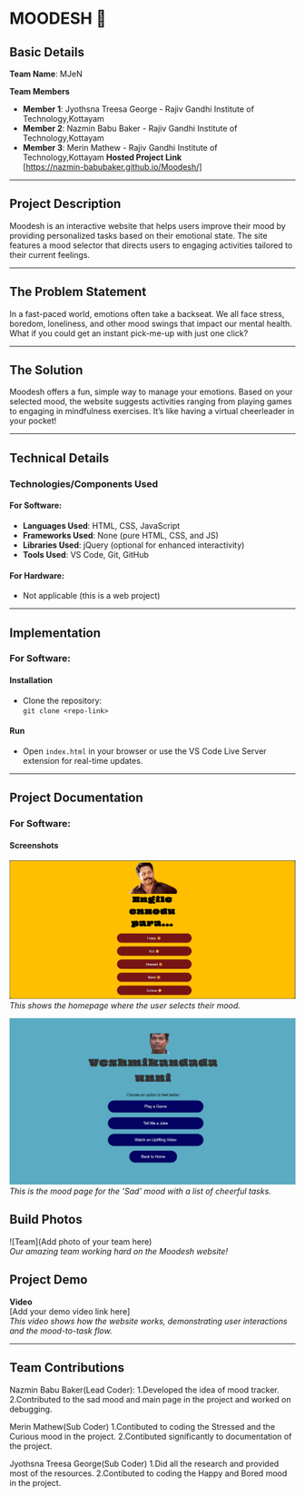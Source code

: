 # MOODESH 🎯

## Basic Details

**Team Name**:  MJeN 
<br>

**Team Members** 
- **Member 1**: Jyothsna Treesa George - Rajiv Gandhi Institute of Technology,Kottayam
- **Member 2**: Nazmin Babu Baker - Rajiv Gandhi Institute of Technology,Kottayam
- **Member 3**:  Merin Mathew - Rajiv Gandhi Institute of Technology,Kottayam
**Hosted Project Link**  
  [https://nazmin-babubaker.github.io/Moodesh/]

---

## Project Description  
Moodesh is an interactive website that helps users improve their mood by providing personalized tasks based on their emotional state. The site features a mood selector that directs users to engaging activities tailored to their current feelings.

---

## The Problem Statement  
In a fast-paced world, emotions often take a backseat. We all face stress, boredom, loneliness, and other mood swings that impact our mental health. What if you could get an instant pick-me-up with just one click?

---

## The Solution  
Moodesh offers a fun, simple way to manage your emotions. Based on your selected mood, the website suggests activities ranging from playing games to engaging in mindfulness exercises. It’s like having a virtual cheerleader in your pocket!

---

## Technical Details

### Technologies/Components Used

#### For Software:
- **Languages Used**: HTML, CSS, JavaScript  
- **Frameworks Used**: None (pure HTML, CSS, and JS)  
- **Libraries Used**: jQuery (optional for enhanced interactivity)  
- **Tools Used**: VS Code, Git, GitHub

#### For Hardware:
- Not applicable (this is a web project)

---

## Implementation

### For Software:

#### Installation
- Clone the repository:  
  `git clone <repo-link>`

#### Run
- Open `index.html` in your browser or use the VS Code Live Server extension for real-time updates.

---

## Project Documentation

### For Software:

#### Screenshots  
![Screenshot1](image.png)  
*This shows the homepage where the user selects their mood.*

![Screenshot2](image2.png)  
*This is the mood page for the 'Sad' mood with a list of cheerful tasks.*

## Build Photos  
![Team](Add photo of your team here)  
*Our amazing team working hard on the Moodesh website!*

## Project Demo  
**Video**  
[Add your demo video link here]  
*This video shows how the website works, demonstrating user interactions and the mood-to-task flow.*

---

## Team Contributions  
Nazmin Babu Baker(Lead Coder):
1.Developed the idea of mood tracker.
2.Contributed to the sad mood and main page in the project and worked on debugging.

Merin Mathew(Sub Coder)
1.Contibuted to coding the Stressed and the Curious mood in the project.
2.Contibuted significantly to documentation of the project.

Jyothsna Treesa George(Sub Coder)
1.Did all the research and provided most of the resources.
2.Contibuted to coding the Happy and Bored mood in the project.


